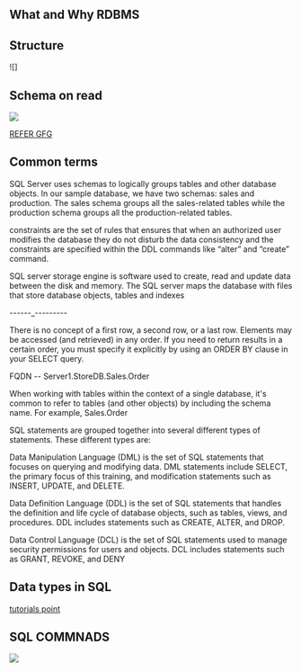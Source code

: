 ## What and Why RDBMS 


## Structure 
![]

## Schema on read 

![](https://media-geeksforgeeks-org.cdn.ampproject.org/ii/w680/s/media.geeksforgeeks.org/wp-content/uploads/20201013102054/Hadoop_Schema_on_Read.png)

[REFER GFG](https://www.geeksforgeeks.org/what-is-schema-on-read-and-schema-on-write-in-hadoop/)

## Common terms 

SQL Server uses schemas to logically groups tables and other database objects. In our sample database, we have two schemas: sales and production. The sales schema groups all the sales-related tables while the production schema groups all the production-related tables.

constraints are the set of rules that ensures that when an authorized user modifies the database they do not disturb the data consistency and the constraints are specified within the DDL commands like “alter” and “create” command.

SQL server storage engine is software used to create, read and update data between the disk and memory. The SQL server maps the database with files that store database objects, tables and indexes

------_---------

There is no concept of a first row, a second row, or a last row. Elements may be accessed (and retrieved) in any order. If you need to return results in a certain order, you must specify it explicitly by using an ORDER BY clause in your SELECT query.

FQDN -- Server1.StoreDB.Sales.Order

When working with tables within the context of a single database, it's common to refer to tables (and other objects) by including the schema name. For example, Sales.Order

SQL statements are grouped together into several different types of statements. These different types are:

Data Manipulation Language (DML) is the set of SQL statements that focuses on querying and modifying data. DML statements include SELECT, the primary focus of this training, and modification statements such as INSERT, UPDATE, and DELETE.

Data Definition Language (DDL) is the set of SQL statements that handles the definition and life cycle of database objects, such as tables, views, and procedures. DDL includes statements such as CREATE, ALTER, and DROP.

Data Control Language (DCL) is the set of SQL statements used to manage security permissions for users and objects. DCL includes statements such as GRANT, REVOKE, and DENY

## Data types in SQL
[tutorials point](https://www.tutorialspoint.com/sql/sql-data-types.htm])

## SQL COMMNADS 


![](https://www.sqlservertutorial.net/wp-content/uploads/SQL-Server-OFFSET-FETCH.png)
